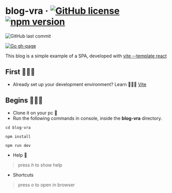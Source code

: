 # blog-vra &middot; [![GitHub license](https://img.shields.io/badge/license-MIT-blue.svg)](https://github.com/wilberth-cl/blog-vra/blob/main/LICENSE) [![npm version](https://img.shields.io/npm/v/react.svg?style=flat)](https://www.npmjs.com/package/react)
<img alt="GitHub last commit" src="https://img.shields.io/github/last-commit/wilberth-cl/blog-vra">

[![Go gh-page](https://img.shields.io/badge/Github_Page-blog--vra.github.io-blue)](https://wilberth-cl.github.io/blog-vra/)

This blog is a simple example of a SPA, developed with [vite --template react](https://github.com/vitejs/vite)

## First 🙇🏻‍♂️
* Already set up your development environment? Learn 🤸🏻‍♂️ [Vite](https://vitejs.dev/guide/)

## Begins 🏃🏼‍♂️
* Clone it on your pc 🙂
* Run the following commands in console, inside the **blog-vra** directory.
~~~~
cd blog-vra
~~~~
~~~~
npm install
~~~~
~~~~
npm run dev
~~~~

* Help 🛟
>press *h* to show help

* Shortcuts
>press *o* to open in browser
